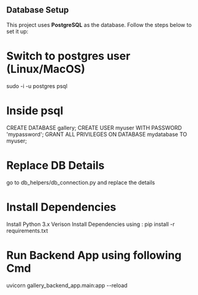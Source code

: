 ## Database Setup
This project uses **PostgreSQL** as the database. Follow the steps below to set it up:

# Switch to postgres user (Linux/MacOS)
sudo -i -u postgres
psql

# Inside psql
CREATE DATABASE gallery;
CREATE USER myuser WITH PASSWORD 'mypassword';
GRANT ALL PRIVILEGES ON DATABASE mydatabase TO myuser;

# Replace DB Details
go to db_helpers/db_connection.py and replace the details

# Install Dependencies
Install Python 3.x Verison
Install Dependencies using : pip install -r requirements.txt

# Run Backend App using following Cmd
uvicorn gallery_backend_app.main:app --reload
